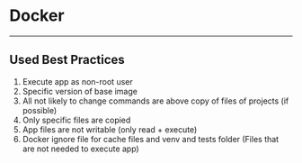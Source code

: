 # Docker

---

## Used Best Practices

1. Execute app as non-root user
2. Specific version of base image
3. All not likely to change commands are above copy of
   files of projects (if possible)
4. Only specific files are copied
5. App files are not writable (only read + execute)
6. Docker ignore file for cache files and
   venv and tests folder (Files that are not needed to execute app)
